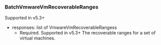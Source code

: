 ### BatchVmwareVmRecoverableRanges
Supported in v5.3+

- responses: list of VmwareVmRecoverableRangess
  - Required. Supported in v5.3+
  The recoverable ranges for a set of virtual machines.
